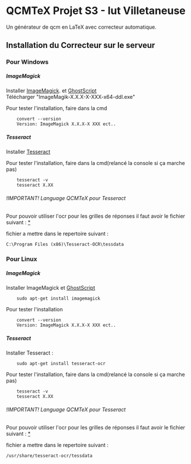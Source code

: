 # QCMTeX Projet S3 - Iut Villetaneuse

  Un générateur de qcm en LaTeX avec correcteur automatique.

## Installation du Correcteur sur le serveur

### Pour Windows
##### ImageMagick
    
Installer [ImageMagick](http://www.imagemagick.org/download/binaries/).  et [GhostScript](http://www.ghostscript.com/download/gsdnld.html)   
Télécharger "ImageMagik-X.X.X-X-XXX-x64-ddl.exe"
    
Pour tester l'installation, faire dans la cmd

        convert --version
        Version: ImageMagick X.X.X-X XXX ect..

##### Tesseract
Installer [Tesseract](https://tesseract-ocr.googlecode.com/files/tesseract-ocr-setup-3.02.02.exe)
    
Pour tester l'installation, faire dans la cmd(relancé la console si ça marche pas)

        tesseract -v
        tesseract X.XX

###### !IMPORTANT! Language QCMTeX pour Tesseract
Pour pouvoir utiliser l'ocr pour les grilles de réponses il faut avoir le fichier suivant :  [*](http://www.christopherbleschet.com/ddl/qcmtex.traineddata)  
  
fichier a mettre dans le repertoire suivant : 
    
    C:\Program Files (x86)\Tesseract-OCR\tessdata

### Pour Linux
##### ImageMagick  
Installer ImageMagick et [GhostScript](http://www.ghostscript.com/download/gsdnld.html)   

        sudo apt-get install imagemagick
    
Pour tester l'installation

        convert --version
        Version: ImageMagick X.X.X-X XXX ect..

##### Tesseract
Installer Tesseract :  
        
        sudo apt-get install tesseract-ocr
Pour tester l'installation, faire dans la cmd(relancé la console si ça marche pas)

        tesseract -v
        tesseract X.XX

###### !IMPORTANT! Language QCMTeX pour Tesseract
Pour pouvoir utiliser l'ocr pour les grilles de réponses il faut avoir le fichier suivant :  [*](http://www.christopherbleschet.com/ddl/qcmtex.traineddata)  
  
fichier a mettre dans le repertoire suivant : 
    
    /usr/share/tesseract-ocr/tessdata